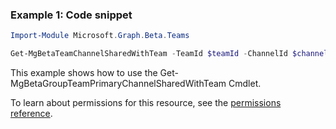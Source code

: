 ### Example 1: Code snippet

```powershell
Import-Module Microsoft.Graph.Beta.Teams

Get-MgBetaTeamChannelSharedWithTeam -TeamId $teamId -ChannelId $channelId
```
This example shows how to use the Get-MgBetaGroupTeamPrimaryChannelSharedWithTeam Cmdlet.

To learn about permissions for this resource, see the [permissions reference](/graph/permissions-reference).


